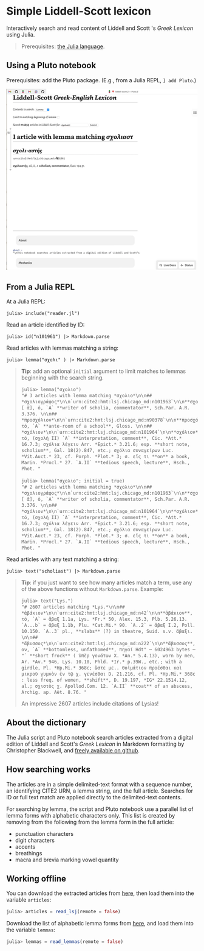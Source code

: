 # Simple Liddell-Scott lexicon

Interactively search and read content of Liddell and Scott 's *Greek Lexicon* using Julia.

> Prerequisites: [the Julia language](https://julialang.org/downloads/).


## Using a Pluto notebook

Prerequisites: add the Pluto package.  (E.g., from a Julia REPL, `] add Pluto`.)

![Notebook](./lsj-pluto.gif)


## From a Julia REPL

At a Julia REPL:

```{julia}
julia> include("reader.jl")
```

Read an article identified by ID:


```{julia}
julia> id("n101961") |> Markdown.parse
```

Read articles with lemmas matching a string:

```{julia}
julia> lemma("σχολι" ) |> Markdown.parse
```
> **Tip**: add an optional `initial` argument to limit matches to lemmas beginning with the search string.
>
> ```{julia}
> julia> lemma("σχολιο")
> "# 3 articles with lemma matching *σχολιο*\n\n## *σχολιογράφος*\n\n`urn:cite2:hmt:lsj.chicago_md:n101963`\n\n**σχολιογράφος** [ ᾰ], ὁ, `A` **writer of scholia, commentator**, Sch.Par. A.R. 3.376. \n\n## *προσχόλιον*\n\n`urn:cite2:hmt:lsj.chicago_md:n90378`\n\n**προσχόλιον**, τό, `A` **ante-room of a school**, Gloss. \n\n## *σχόλιον*\n\n`urn:cite2:hmt:lsj.chicago_md:n101964`\n\n**σχόλιον**, τό, (σχολή II) `A` **interpretation, comment**, Cic. *Att.* 16.7.3; σχόλια λέγειν Arr. *Epict.* 3.21.6; esp. **short note, scholium**, Gal. 18(2).847, etc.; σχόλια συναγείρων Luc. *Vit.Auct.* 23, cf. Porph. *Plot.* 3; σ. εἴς τι **on** a book, Marin. *Procl.* 27. `A.II` **tedious speech, lecture**, Hsch., Phot. "
>
> julia> lemma("σχολιο"; initial = true)
> "# 2 articles with lemma matching *σχολιο*\n\n## *σχολιογράφος*\n\n`urn:cite2:hmt:lsj.chicago_md:n101963`\n\n**σχολιογράφος** [ ᾰ], ὁ, `A` **writer of scholia, commentator**, Sch.Par. A.R. 3.376. \n\n## *σχόλιον*\n\n`urn:cite2:hmt:lsj.chicago_md:n101964`\n\n**σχόλιον**, τό, (σχολή II) `A` **interpretation, comment**, Cic. *Att.* 16.7.3; σχόλια λέγειν Arr. *Epict.* 3.21.6; esp. **short note, scholium**, Gal. 18(2).847, etc.; σχόλια συναγείρων Luc. *Vit.Auct.* 23, cf. Porph. *Plot.* 3; σ. εἴς τι **on** a book, Marin. *Procl.* 27. `A.II` **tedious speech, lecture**, Hsch., Phot. "
> ```

Read articles with any text matching a string:

```{julia}
julia> text("scholiast") |> Markdown.parse
```

> **Tip**: if you just want to see how many articles match a term, use any of the above functions without `Markdown.parse`.  Example:
>
> ```{julia}
> julia> text("Lys.")
> "# 2607 articles matching *Lys.*\n\n## *ἀβάκιον*\n\n`urn:cite2:hmt:lsj.chicago_md:n42`\n\n**ἀβάκιον**, τό, `A` = ἄβαξ 1.1a, Lys. *Fr.* 50, Alex. 15.3, Plb. 5.26.13. `A...b` = ἄβαξ 1.1b, Plu. *Cat.Mi.* 90. `A..2` = ἄβαξ I.2, Poll. 10.150. `A..3` pl., **slabs** (?) in theatre, Suid. s.v. ἄβαξι. \n\n## *ἄβυσσος*\n\n`urn:cite2:hmt:lsj.chicago_md:n222`\n\n**ἄβυσσος**, ον, `A` **bottomless, unfathomed**, πηγαί Hdt" ⋯ 6024963 bytes ⋯ "` **short frock** ( ὑπὲρ γονάτων X. *An.* 5.4.13), worn by men, Ar. *Av.* 946, Lys. 10.10, Phld. *Ir.* p.39W., etc.; with a girdle, Pl. *Hp.Mi.* 368c; ὥστε με.. θοἰμάτιον προέσθαι καὶ μικροῦ γυμνὸν ἐν τῷ χ. γενέσθαι D. 21.216, cf. Pl. *Hp.Mi.* 368c : less freq. of women, **shift**, D. 19.197, *IG* 22.1514.12, al.; σχιστὸς χ. Apollod.Com. 12. `A.II` **coat** of an abscess, Archig. ap. Aët. 8.76. "
> ```
>
> An impressive 2607 articles include citations of Lysias!



    

## About the dictionary

The Julia script and Pluto notebook search articles extracted from a digital edition of Liddell and Scott's *Greek Lexicon* in Markdown formatting by Christopher Blackwell, and [freely available on github](https://github.com/Eumaeus/cite_lsj_cex).


## How searching works

The articles are in a simple delimited-text format with a sequence number, an identifying CITE2 URN, a lemma string, and the full article.  Searches for ID or full text match are applied directly to the delimited-text contents.

For searching by lemma, the script and Pluto notebook use a parallel list of lemma forms with alphabetic characters only. This list is created by removing from the following from the lemma form in the full article:

- punctuation characters
- digit characters
- accents
- breathings
- macra and brevia marking vowel quantity



## Working offline

You can download the extracted articles from [here](http://shot.holycross.edu/lexica/lsj-articles.cex), then load them into the variable `articles`:

```julia
julia> articles = read_lsj(remote = false)
```


Download the list of alphabetic lemma forms from [here](http://shot.holycross.edu/lexica/lsj-lemmas-alphabetic.txt), and load them into the variable `lemmas`:

```julia
julia> lemmas = read_lemmas(remote = false)
```